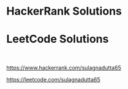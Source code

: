 # HackerRank Solutions
# LeetCode Solutions
<br/>

https://www.hackerrank.com/sulagnadutta65
<br/>

https://leetcode.com/sulagnadutta65
<br/>


